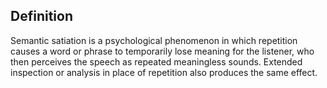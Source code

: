 ## Definition

Semantic satiation is a psychological phenomenon in which repetition causes a word or phrase to temporarily lose meaning for the listener, who then perceives the speech as repeated meaningless sounds. Extended inspection or analysis in place of repetition also produces the same effect.
